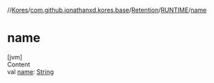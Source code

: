 //[Kores](../../../index.md)/[com.github.jonathanxd.kores.base](../../index.md)/[Retention](../index.md)/[RUNTIME](index.md)/[name](name.md)



# name  
[jvm]  
Content  
val [name](name.md): [String](https://kotlinlang.org/api/latest/jvm/stdlib/kotlin/-string/index.html)  



